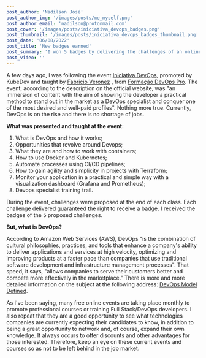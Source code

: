 ```yaml
---
post_author: 'Nadilson José'
post_author_img: '/images/posts/me_myself.png'
post_author_email: 'nadilson@protonmail.com'
post_cover: '/images/posts/iniciativa_devops_badges.png'
post_thumbnail: '/images/posts/iniciativa_devops_badges_thumbnail.png'
post_date: '06/08/2022'
post_title: 'New badges earned'
post_summary: 'I won 5 badges by delivering the challenges of an online training, the Iniciativa DevOps.'
post_video: ''
---
```


A few days ago, I was following the event [Iniciativa DevOps](https://iniciativadevops.com.br/), promoted by KubeDev and taught by [Fabricio Veronez](https://www.linkedin.com/in/fabricioveronez) , from [Formação DevOps Pro](https://www.linkedin.com/company/devopspro/). The event, according to the description on the official website, was "an immersion of content with the aim of showing the developer a practical method to stand out in the market as a DevOps specialist and conquer one of the most desired and well-paid profiles". Nothing more true. Currently, DevOps is on the rise and there is no shortage of jobs.

**What was presented and taught at the event:**

1. What is DevOps and how it works;
2. Opportunities that revolve around Devops;
3. What they are and how to work with containers;
4. How to use Docker and Kubernetes;
5. Automate processes using CI/CD pipelines;
6. How to gain agility and simplicity in projects with Terraform;
7. Monitor your application in a practical and simple way with a visualization dashboard (Grafana and Prometheus);
8. Devops specialist training trail.

During the event, challenges were proposed at the end of each class. Each challenge delivered guaranteed the right to receive a badge. I received the badges of the 5 proposed challenges.

**But, what is DevOps?**

According to Amazon Web Services (AWS), DevOps "is the combination of cultural philosophies, practices, and tools that enhance a company's ability to deliver applications and services at high velocity, optimizing and improving products at a faster pace than companies that use traditional software development and infrastructure management processes". That speed, it says, "allows companies to serve their customers better and compete more effectively in the marketplace." There is more and more detailed information on the subject at the following address: [DevOps Model Defined](https://aws.amazon.com/devops/what-is-devops/).

As I've been saying, many free online events are taking place monthly to promote professional courses or training Full Stack/DevOps developers. I also repeat that they are a good opportunity to see what technologies companies are currently expecting their candidates to know, in addition to being a great opportunity to network and, of course, expand their own knowledge. It always occurs to offer discounts and other advantages for those interested. Therefore, keep an eye on these current events and courses so as not to be left behind in the job market.
